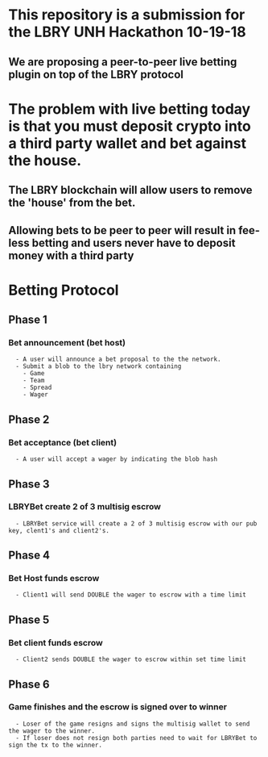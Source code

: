 # This repository is a submission for the LBRY UNH Hackathon 10-19-18
## We are proposing a peer-to-peer live betting plugin on top of the LBRY protocol

# The problem with live betting today is that you must deposit crypto into a third party wallet and bet against the house.  

## The LBRY blockchain will allow users to remove the 'house' from the bet. 

## Allowing bets to be peer to peer will result in fee-less betting and users never have to deposit money with a third party

# Betting Protocol 

## Phase 1 
### Bet announcement (bet host)
      - A user will announce a bet proposal to the the network.
      - Submit a blob to the lbry network containing 
        - Game
        - Team
        - Spread
        - Wager

## Phase 2
### Bet acceptance (bet client)
      - A user will accept a wager by indicating the blob hash
## Phase 3 
### LBRYBet create 2 of 3 multisig escrow
      - LBRYBet service will create a 2 of 3 multisig escrow with our pub key, clent1's and client2's.

## Phase 4
### Bet Host funds escrow
      - Client1 will send DOUBLE the wager to escrow with a time limit
## Phase 5
### Bet client funds escrow
      - Client2 sends DOUBLE the wager to escrow within set time limit

## Phase 6 
### Game finishes and the escrow is signed over to winner
      - Loser of the game resigns and signs the multisig wallet to send the wager to the winner.  
      - If loser does not resign both parties need to wait for LBRYBet to sign the tx to the winner. 
